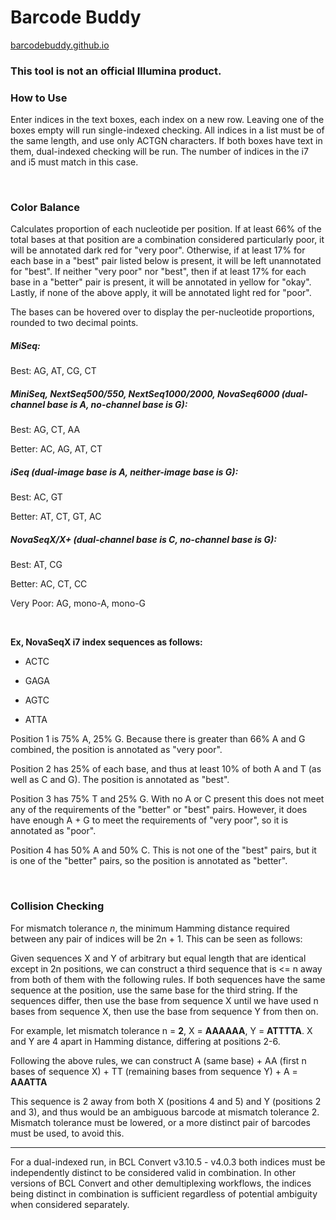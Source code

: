 # Barcode Buddy

[barcodebuddy.github.io](https://barcodebuddy.github.io)

### This tool is not an official Illumina product.

### How to Use
Enter indices in the text boxes, each index on a new row. Leaving one of the boxes empty will run single-indexed checking. All indices in a list must be of the same length, and use only ACTGN characters. If both boxes have text in them, dual-indexed checking will be run. The number of indices in the i7 and i5 must match in this case.

&nbsp;

### Color Balance
Calculates proportion of each nucleotide per position. If at least 66% of the total bases at that position are a combination considered particularly poor, it will be annotated dark red for "very poor". Otherwise, if at least 17% for each base in a "best" pair listed below is present, it will be left unannotated for "best". If neither "very poor" nor "best", then if at least 17% for each base in a "better" pair is present, it will be annotated in yellow for "okay". Lastly, if none of the above apply, it will be annotated light red for "poor".

The bases can be hovered over to display the per-nucleotide proportions, rounded to two decimal points.

##### MiSeq:
Best: AG, AT, CG, CT

##### MiniSeq, NextSeq500/550, NextSeq1000/2000, NovaSeq6000 (dual-channel base is A, no-channel base is G):
Best: AG, CT, AA

Better: AC, AG, AT, CT

##### iSeq (dual-image base is A, neither-image base is G):
Best: AC, GT

Better: AT, CT, GT, AC

##### NovaSeqX/X+ (dual-channel base is C, no-channel base is G):
Best: AT, CG

Better: AC, CT, CC

Very Poor: AG, mono-A, mono-G

&nbsp;

**Ex, NovaSeqX i7 index sequences as follows:**

* ACTC

* GAGA

* AGTC

* ATTA

Position 1 is 75% A, 25% G. Because there is greater than 66% A and G combined, the position is annotated as "very poor".

Position 2 has 25% of each base, and thus at least 10% of both A and T (as well as C and G). The position is annotated as "best".

Position 3 has 75% T and 25% G. With no A or C present this does not meet any of the requirements of the "better" or "best" pairs. However, it does have enough A + G to meet the requirements of "very poor", so it is annotated as "poor".

Position 4 has 50% A and 50% C. This is not one of the "best" pairs, but it is one of the "better" pairs, so the position is annotated as "better".

&nbsp;

### Collision Checking

For mismatch tolerance *n*, the minimum Hamming distance required between any pair of indices will be 2n + 1. This can be seen as follows:

Given sequences X and Y of arbitrary but equal length that are identical except in 2n positions, we can construct a third sequence that is <= n away from both of them with the following rules. If both sequences have the same sequence at the position, use the same base for the third string. If the sequences differ, then use the base from sequence X until we have used n bases from sequence X, then use the base from sequence Y from then on.

For example, let mismatch tolerance n = **2**, X = **AAAAAA**, Y = **ATTTTA**. X and Y are 4 apart in Hamming distance, differing at positions 2-6.

Following the above rules, we can construct A (same base) + AA (first n bases of sequence X) + TT (remaining bases from sequence Y) + A = **AAATTA**

This sequence is 2 away from both X (positions 4 and 5) and Y (positions 2 and 3), and thus would be an ambiguous barcode at mismatch tolerance 2. Mismatch tolerance must be lowered, or a more distinct pair of barcodes must be used, to avoid this.

----

For a dual-indexed run, in  BCL Convert v3.10.5 - v4.0.3 both indices must be independently distinct to be considered valid in combination. In other versions of BCL Convert and other demultiplexing workflows, the indices being distinct in combination is sufficient regardless of potential ambiguity when considered separately.
